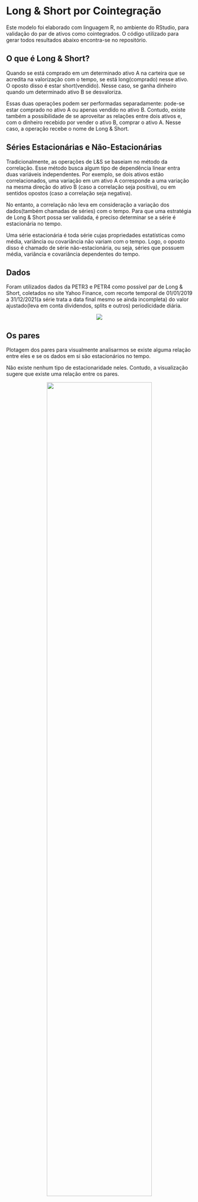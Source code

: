 # Long & Short por Cointegração

Este modelo foi elaborado com linguagem R, no ambiente do RStudio, para validação do par de ativos como cointegrados. O código utilizado para gerar todos resultados abaixo encontra-se no repositório.

## O que é Long & Short?
Quando se está comprado em um determinado ativo A na carteira que se acredita na valorização com o tempo, se está long(comprado) nesse ativo. O oposto disso é estar short(vendido). Nesse caso, se ganha dinheiro quando um determinado ativo B se desvaloriza.

Essas duas operações podem ser performadas separadamente: pode-se estar comprado no ativo A ou apenas vendido no ativo B. Contudo, existe também a possibilidade de se aproveitar as relações entre dois ativos e, com o dinheiro recebido por vender o ativo B, comprar o ativo A. Nesse caso, a operação recebe o nome de Long & Short.

## Séries Estacionárias e Não-Estacionárias
Tradicionalmente, as operações de L&S se baseiam no método da correlação. Esse método busca algum tipo de dependência linear entra duas variáveis independentes. Por exemplo, se dois ativos estão correlacionados, uma variação em um ativo A corresponde a uma variação na mesma direção do ativo B (caso a correlação seja positiva), ou em sentidos opostos (caso a correlação seja negativa).

No entanto, a correlação não leva em consideração a variação dos dados(também chamadas de séries) com o tempo. Para que uma estratégia de Long & Short possa ser validada, é preciso determinar se a série é estacionária no tempo.

Uma série estacionária é toda série cujas propriedades estatísticas como média, variância ou covariância não variam com o tempo. Logo, o oposto disso é chamado de série não-estacionária, ou seja, séries que possuem média, variância e covariância dependentes do tempo.

## Dados
Foram utilizados dados da PETR3 e PETR4 como possível par de Long & Short, coletados no site Yahoo Finance, com recorte temporal de 01/01/2019 a 31/12/2021(a série trata a data final mesmo se ainda incompleta) do valor ajustado(leva em conta dividendos, splits e outros) periodicidade diária.

<p align="center">
  <img width="" height="" src="https://i.imgur.com/UQc2aTX.png">
</p>

## Os pares
Plotagem dos pares para visualmente analisarmos se existe alguma relação entre eles e se os dados em si são estacionários no tempo.

Não existe nenhum tipo de estacionaridade neles. Contudo, a visualização sugere que existe uma relação entre os pares.

<p align="center">
  <img width="75%" height="75%" src="https://i.imgur.com/EiybyZZ.png">
</p>

## Correlação
Fazendo um teste de correlação, vemos que existe uma alta correlação entre os ativos da Petrobras no período de tempo que escolhemos para análise. Se fossemos seguir uma estratégia baseado apenas na correlação, esse resultado estaria nos dizendo para prosseguir com a operação.

<p align="center">
  <img width="" height="" src="https://i.imgur.com/y5181Ta.png">
</p> 

Porém, como visto anteriormente, a correlação de pares não-estacionários na verdade varia com o tempo. Nesse sentido, essa correlação pode deixar de ser verdadeira em um próximo período. Deve-se então calcular a Cointegração(validar esta relação) dos ativos, através dos resíduos da regressão linear, que mostrará de forma mais precisa se a relação entre os dois ativos é permanente.

<p align="center">
  <img width="75%" height="75%" src="https://i.imgur.com/6LVvFiC.png">
</p> 

## Ajuste de um modelo linear
É produzido então uma regressão linear para aquisição dos resíduos e posterior análise dos mesmos.

O output da regressão linear nos dará os coeficientes da reta y=βx+by que melhor aproxima os nossos dados.

<p align="center">
  <img width="" height="" src="https://i.imgur.com/tojcS0s.png">
</p> 

## Cálculo do resíduo
O segundo passo é calcular o resíduo. Agora que tem-se o valor previsto de Y, o resíduo(ou erro) pode ser calculado como a diferença entre o ponto previsto (calculado pelo modelo linear) e o ponto observado (o valor observado na realidade).

Para evitar ao máximo critérios subjetivos na análise quantitativa visual, existem métodos mais robustos de análise estatística que determinam se uma série é estacionária ou não com uma porcentagem de confiabilidade. Usualmente o teste mais utilizado se chama Augmented Dickey-Fuller.

<p align="center">
  <img width="75%" height="75%" src="https://i.imgur.com/QtNhbdN.png">
</p> 

## Estacionariedade no resíduo
O teste de Dickey Fuller nos retorna o famoso p-value, que basicamente determina a probabilidade do resultado ter sido encontrado por mero acaso.

<p align="center">
  <img width="" height="" src="https://i.imgur.com/eUcPy7S.png">
</p> 

## Resultado do Modelo de Cointegração
Os ativos sempre variam com o tempo, e podemos tirar essa dependência para aplicarmos modelos estatisticamente consistentes utilizando cointegração.

A cointegração consiste em analisar o resíduo de uma regressão linear entre os ativos e procurar por estacionariedade nele. 

Geralmente valores acima de 95% calculados de p-value do teste já são suficientes para validação da Cointegração.

O que nesse caso foi verdadeiro sendo o valor de 96,20% de confiabilidade, suficiente para confirmar a operação L&S, já que os ativos em questão são realmente correlacionados e cointegrados.
